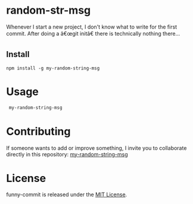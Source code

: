 # random-str-msg

Whenever I start a new project, I don't know what to write for the first commit. After doing a â€œgit initâ€ there is technically nothing there...

## Install

```npm
npm install -g my-random-string-msg
```

# Usage

```bash
 my-random-string-msg
```

# Contributing

If someone wants to add or improve something, I invite you to collaborate directly in this repository: [my-random-string-msg](https://github.com/soldochris/my-random-string-msg)

# License

funny-commit is released under the [MIT License](https://opensource.org/licenses/MIT).
